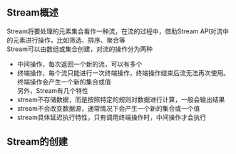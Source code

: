 ## Stream概述  
Stream将要处理的元素集合看作一种流，在流的过程中，借助Stream API对流中的元素进行操作，比如筛选、排序、聚合等  
Stream可以由数组或集合创建，对流的操作分为两种  
+ 中间操作，每次返回一个新的流，可以有多个  
+ 终端操作，每个流只能进行一次终端操作，终端操作结束后流无法再次使用。终端操作会产生一个新的集合或值  
另外，Stream有几个特性  
+ stream不存储数据，而是按照特定的规则对数据进行计算，一般会输出结果  
+ stream不会改变数据源，通常情况下会产生一个新的集合或一个值  
+ stream具体延迟执行特性，只有调用终端操作时，中间操作才会执行  
## Stream的创建  
